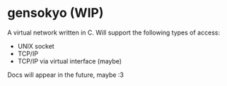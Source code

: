 # gensokyo (WIP)
A virtual network written in C.
Will support the following types of access:
- UNIX socket
- TCP/IP
- TCP/IP via virtual interface (maybe)

Docs will appear in the future, maybe :3
